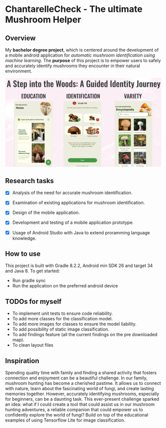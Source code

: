 
# ChantarelleCheck - The ultimate Mushroom Helper

## Overview

My **bachelor degree project**, which is centered around the development of a mobile android application for *automatic mushroom identification using machine learning*.
The **purpose** of this project is to empower users to safely and accurately identify mushrooms they encounter in their natural environment.

![alt text](App.png "App")

## Research tasks

 - [x] Analysis of the need for accurate mushroom identification.
 - [x] Examination of existing applications for mushroom identification.
 - [x] Design of the mobile application.
 - [x] Development and testing of a mobile application prototype.
 - [x] Usage of Android Studio with Java to extend proramming language knowledge. 

 
 ## How to use
This project is built with Gradle 8.2.2, Android min SDK 26 and target 34  and Java 8. To get started:
- Run gradle sync
- Run the application on the preferred android device 

## TODOs for myself

-  To implement unit tests to ensure code reliability.
-  To add more classes for the classification model.
-  To add more images for classes to ensure the model liability.
-  To add possibility of static image classification.
- To add findings feature (all the current findings on the pre downloaded map).
- To clean layout files


## Inspiration

Spending quality time with family and finding a shared activity that fosters connection and enjoyment can be a beautiful challenge. In our family, mushroom hunting has become a cherished pastime. It allows us to connect with nature, learn about the fascinating world of fungi, and create lasting memories together. However,
accurately identifying mushrooms, especially for beginners, can be a daunting task. This ever-present challenge sparked an idea: what if I could create a tool that could assist us in our mushroom hunting adventures, a reliable companion that could empower us to confidently explore the world of fungi? Build on top of the educational examples of using Tensorflow Lite for image classification. 
